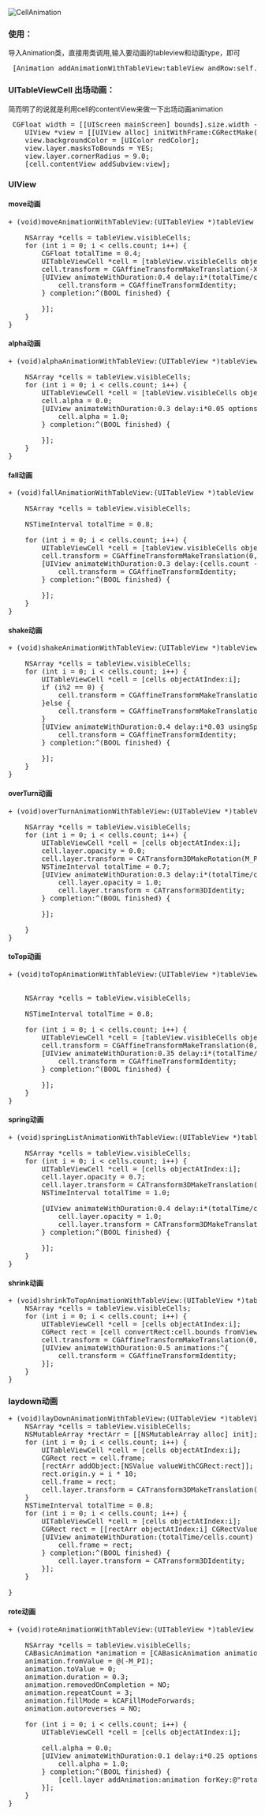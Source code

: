 ![CellAnimation](GIF/AnimationView.gif)

### 使用：
导入Animation类，直接用类调用,输入要动画的tableview和动画type，即可
<pre>
 [Animation addAnimationWithTableView:tableView andRow:self.type];
</pre>

### UITableViewCell 出场动画：

简而明了的说就是利用cell的contentView来做一下出场动画animation

<pre>
 CGFloat width = [[UIScreen mainScreen] bounds].size.width - 40;
    UIView *view = [[UIView alloc] initWithFrame:CGRectMake(20, 10, width, 60)];
    view.backgroundColor = [UIColor redColor];
    view.layer.masksToBounds = YES;
    view.layer.cornerRadius = 9.0;
    [cell.contentView addSubview:view];
</pre>

### UIView

#### move动画
<pre>
+ (void)moveAnimationWithTableView:(UITableView *)tableView {
    
    NSArray *cells = tableView.visibleCells;
    for (int i = 0; i < cells.count; i++) {
        CGFloat totalTime = 0.4;
        UITableViewCell *cell = [tableView.visibleCells objectAtIndex:i];
        cell.transform = CGAffineTransformMakeTranslation(-XS_SCREEN_WIDTH, 0);
        [UIView animateWithDuration:0.4 delay:i*(totalTime/cells.count) usingSpringWithDamping:0.7 initialSpringVelocity:1/0.7 options:UIViewAnimationOptionCurveEaseIn animations:^{
            cell.transform = CGAffineTransformIdentity;
        } completion:^(BOOL finished) {
            
        }];
    }
}
</pre>

#### alpha动画
<pre>
+ (void)alphaAnimationWithTableView:(UITableView *)tableView {
    
    NSArray *cells = tableView.visibleCells;
    for (int i = 0; i < cells.count; i++) {
        UITableViewCell *cell = [tableView.visibleCells objectAtIndex:i];
        cell.alpha = 0.0;
        [UIView animateWithDuration:0.3 delay:i*0.05 options:0 animations:^{
            cell.alpha = 1.0;
        } completion:^(BOOL finished) {
            
        }];
    }
}
</pre>

#### fall动画
<pre>
+ (void)fallAnimationWithTableView:(UITableView *)tableView {
    
    NSArray *cells = tableView.visibleCells;
    
    NSTimeInterval totalTime = 0.8;
    
    for (int i = 0; i < cells.count; i++) {
        UITableViewCell *cell = [tableView.visibleCells objectAtIndex:i];
        cell.transform = CGAffineTransformMakeTranslation(0, - XS_SCREEN_HEIGHT);
        [UIView animateWithDuration:0.3 delay:(cells.count - i)*(totalTime/cells.count) options:0 animations:^{
            cell.transform = CGAffineTransformIdentity;
        } completion:^(BOOL finished) {
            
        }];
    }
}
</pre>

#### shake动画
<pre>
+ (void)shakeAnimationWithTableView:(UITableView *)tableView {
    
    NSArray *cells = tableView.visibleCells;
    for (int i = 0; i < cells.count; i++) {
        UITableViewCell *cell = [cells objectAtIndex:i];
        if (i%2 == 0) {
            cell.transform = CGAffineTransformMakeTranslation(-XS_SCREEN_WIDTH,0);
        }else {
            cell.transform = CGAffineTransformMakeTranslation(XS_SCREEN_WIDTH,0);
        }
        [UIView animateWithDuration:0.4 delay:i*0.03 usingSpringWithDamping:0.75 initialSpringVelocity:1/0.75 options:0 animations:^{
            cell.transform = CGAffineTransformIdentity;
        } completion:^(BOOL finished) {
            
        }];
    }
}
</pre>

#### overTurn动画
<pre>
+ (void)overTurnAnimationWithTableView:(UITableView *)tableView {
    
    NSArray *cells = tableView.visibleCells;
    for (int i = 0; i < cells.count; i++) {
        UITableViewCell *cell = [cells objectAtIndex:i];
        cell.layer.opacity = 0.0;
        cell.layer.transform = CATransform3DMakeRotation(M_PI, 1, 0, 0);
        NSTimeInterval totalTime = 0.7;
        [UIView animateWithDuration:0.3 delay:i*(totalTime/cells.count) options:0 animations:^{
            cell.layer.opacity = 1.0;
            cell.layer.transform = CATransform3DIdentity;
        } completion:^(BOOL finished) {
            
        }];
        
    }
}
</pre>

#### toTop动画
<pre>
+ (void)toTopAnimationWithTableView:(UITableView *)tableView {
    
    
    NSArray *cells = tableView.visibleCells;
    
    NSTimeInterval totalTime = 0.8;
    
    for (int i = 0; i < cells.count; i++) {
        UITableViewCell *cell = [tableView.visibleCells objectAtIndex:i];
        cell.transform = CGAffineTransformMakeTranslation(0,  XS_SCREEN_HEIGHT);
        [UIView animateWithDuration:0.35 delay:i*(totalTime/cells.count) options:UIViewAnimationOptionCurveEaseOut animations:^{
            cell.transform = CGAffineTransformIdentity;
        } completion:^(BOOL finished) {
            
        }];
    }
}
</pre>

#### spring动画
<pre>
+ (void)springListAnimationWithTableView:(UITableView *)tableView {
    
    NSArray *cells = tableView.visibleCells;
    for (int i = 0; i < cells.count; i++) {
        UITableViewCell *cell = [cells objectAtIndex:i];
        cell.layer.opacity = 0.7;
        cell.layer.transform = CATransform3DMakeTranslation(0, -XS_SCREEN_HEIGHT, 20);
        NSTimeInterval totalTime = 1.0;
        
        [UIView animateWithDuration:0.4 delay:i*(totalTime/cells.count) usingSpringWithDamping:0.65 initialSpringVelocity:1/0.65 options:UIViewAnimationOptionCurveEaseIn animations:^{
            cell.layer.opacity = 1.0;
            cell.layer.transform = CATransform3DMakeTranslation(0, 0, 20);
        } completion:^(BOOL finished) {
            
        }];
    }
}
</pre>

#### shrink动画
<pre>
+ (void)shrinkToTopAnimationWithTableView:(UITableView *)tableView {
    NSArray *cells = tableView.visibleCells;
    for (int i = 0; i < cells.count; i++) {
        UITableViewCell *cell = [cells objectAtIndex:i];
        CGRect rect = [cell convertRect:cell.bounds fromView:tableView];
        cell.transform = CGAffineTransformMakeTranslation(0, -rect.origin.y);
        [UIView animateWithDuration:0.5 animations:^{
            cell.transform = CGAffineTransformIdentity;
        }];
    }
}
</pre>

### laydown动画
<pre>
+ (void)layDownAnimationWithTableView:(UITableView *)tableView {
    NSArray *cells = tableView.visibleCells;
    NSMutableArray *rectArr = [[NSMutableArray alloc] init];
    for (int i = 0; i < cells.count; i++) {
        UITableViewCell *cell = [cells objectAtIndex:i];
        CGRect rect = cell.frame;
        [rectArr addObject:[NSValue valueWithCGRect:rect]];
        rect.origin.y = i * 10;
        cell.frame = rect;
        cell.layer.transform = CATransform3DMakeTranslation(0, 0, i*5);
    }
    NSTimeInterval totalTime = 0.8;
    for (int i = 0; i < cells.count; i++) {
        UITableViewCell *cell = [cells objectAtIndex:i];
        CGRect rect = [[rectArr objectAtIndex:i] CGRectValue];
        [UIView animateWithDuration:(totalTime/cells.count) * i animations:^{
            cell.frame = rect;
        } completion:^(BOOL finished) {
            cell.layer.transform = CATransform3DIdentity;
        }];
    }
    
}
</pre>

#### rote动画
<pre>
+ (void)roteAnimationWithTableView:(UITableView *)tableView {
    
    NSArray *cells = tableView.visibleCells;
    CABasicAnimation *animation = [CABasicAnimation animationWithKeyPath:@"transform.rotation.y"];
    animation.fromValue = @(-M_PI);
    animation.toValue = 0;
    animation.duration = 0.3;
    animation.removedOnCompletion = NO;
    animation.repeatCount = 3;
    animation.fillMode = kCAFillModeForwards;
    animation.autoreverses = NO;
    
    for (int i = 0; i < cells.count; i++) {
        UITableViewCell *cell = [cells objectAtIndex:i];
        
        cell.alpha = 0.0;
        [UIView animateWithDuration:0.1 delay:i*0.25 options:0 animations:^{
            cell.alpha = 1.0;
        } completion:^(BOOL finished) {
            [cell.layer addAnimation:animation forKey:@"rotationYkey"];
        }];
    }
}
</pre>


